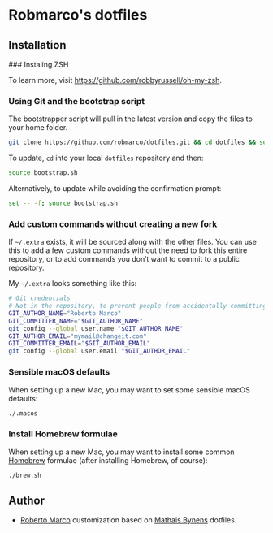 # Robmarco's dotfiles

## Installation

### Instaling ZSH

To learn more, visit https://github.com/robbyrussell/oh-my-zsh.

### Using Git and the bootstrap script

The bootstrapper script will pull in the latest version and copy the files to your home folder.

```bash
git clone https://github.com/robmarco/dotfiles.git && cd dotfiles && source bootstrap.sh
```

To update, `cd` into your local `dotfiles` repository and then:

```bash
source bootstrap.sh
```

Alternatively, to update while avoiding the confirmation prompt:

```bash
set -- -f; source bootstrap.sh
```

### Add custom commands without creating a new fork

If `~/.extra` exists, it will be sourced along with the other files. You can use this to add a few custom commands without the need to fork this entire repository, or to add commands you don’t want to commit to a public repository.

My `~/.extra` looks something like this:

```bash
# Git credentials
# Not in the repository, to prevent people from accidentally committing under my name
GIT_AUTHOR_NAME="Roberto Marco"
GIT_COMMITTER_NAME="$GIT_AUTHOR_NAME"
git config --global user.name "$GIT_AUTHOR_NAME"
GIT_AUTHOR_EMAIL="mymail@changeit.com"
GIT_COMMITTER_EMAIL="$GIT_AUTHOR_EMAIL"
git config --global user.email "$GIT_AUTHOR_EMAIL"
```

### Sensible macOS defaults

When setting up a new Mac, you may want to set some sensible macOS defaults:

```bash
./.macos
```

### Install Homebrew formulae

When setting up a new Mac, you may want to install some common [Homebrew](http://brew.sh/) formulae (after installing Homebrew, of course):

```bash
./brew.sh
```

## Author

* [Roberto Marco](https://github.com/robmarco) customization based on [Mathais Bynens](https://mathiasbynens.be/) dotfiles.
